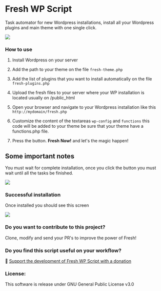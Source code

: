 # Fresh WP Script

Task automator for new Wordpress installations, install all your Wordpress plugins and main theme with one single click.

![](https://develus.com/share/fresh/fresh-preview.jpg)

### How to use

1. Install Wordpress on your server
2. Add the path to your theme on the file `fresh-theme.php`
3. Add the list of plugins that you want to install automatically on the file `fresh-plugins.php`
4. Upload the fresh files to your server where your WP installation is located usually on /public_html
5. Open your browser and navigate to your Wordpress installation like this `http://mydomain/fresh.php`
6. Customize the content of the textareas `wp-config` and `functions` this code will be added to your theme be sure that your theme have a functions.php file.

7. Press the button. **Fresh Now!** and let's the magic happen!

## Some important notes

You must wait for complete installation, once you click the button you must wait until all the tasks be finished.

![](https://develus.com/share/fresh/fresh-wait-installing.png)

### Successful installation

Once installed you should see this screen

![](https://develus.com/share/fresh/fresh-finished.png)

### Do you want to contribute to this project?

Clone, modify and send your PR's to improve the power of Fresh!

### Do you find this script useful on your workflow?

🍺 [Support the development of Fresh WP Script with a donation](https://gumroad.com/l/freshwp)

### License:

This software is release under GNU General Public License v3.0